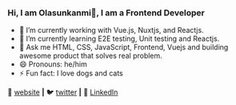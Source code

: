 ### Hi, I am Olasunkanmi👋, I am a Frontend Developer 

- 🔭 I’m currently working with Vue.js, Nuxtjs, and Reactjs.
- 🌱 I’m currently learning E2E testing, Unit testing and Reactjs.
- 💬 Ask me HTML, CSS, JavaScript, Frontend, Vuejs and building awesome product that solves real problem.
- 😄 Pronouns: he/him
- ⚡ Fun fact: I love dogs and cats

🏡 [website][website] **|**
🐦 [twitter][twitter] **|**
👔 [LinkedIn][linkedin]

[website]: https://olasunkanmi.dev
[twitter]: https://twitter.com/sun_kanmi
[facebook]: https://facebook.com/s3interdev
[linkedin]: https://www.linkedin.com/in/alabi-olasunkanmi
[michael]: https://github.com/s3interdev
 
